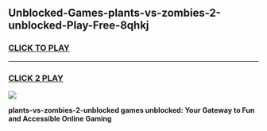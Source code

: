 
## Unblocked-Games-plants-vs-zombies-2-unblocked-Play-Free-8qhkj
<h3>
<a href="https://premium76.site?title=plants-vs-zombies-2-unblocked&ref=23A">CLICK TO PLAY</a></h3>
<hr>

<h3>
<a href="https://premium76.site?title=plants-vs-zombies-2-unblocked&ref=23A">CLICK 2 PLAY</a>
  
</h3>

<a href="https://premium76.site?title=plants-vs-zombies-2-unblocked&ref=23A"><img src="https://clearcache.store/games.png"></a>


**plants-vs-zombies-2-unblocked games unblocked: Your Gateway to Fun and Accessible Online Gaming**
